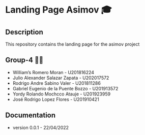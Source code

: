 # Landing Page Asimov 🎓

## Description
This repository contains the landing page for the asimov project

## Group-4 👨‍💻
* William’s Romero Moran - U201816224
* Julio Alexander Salazar Zapata - U202017572
* Rodrigo Andre Sabino Valer - U201811286
* Gabriel Eugenio de la Puente Bozzo - U201913572
* Yordy Rolando Mochcco Atauje - U201923959
* José Rodrigo Lopez Flores - U201910421

## Documentation
* version 0.0.1 - 22/04/2022